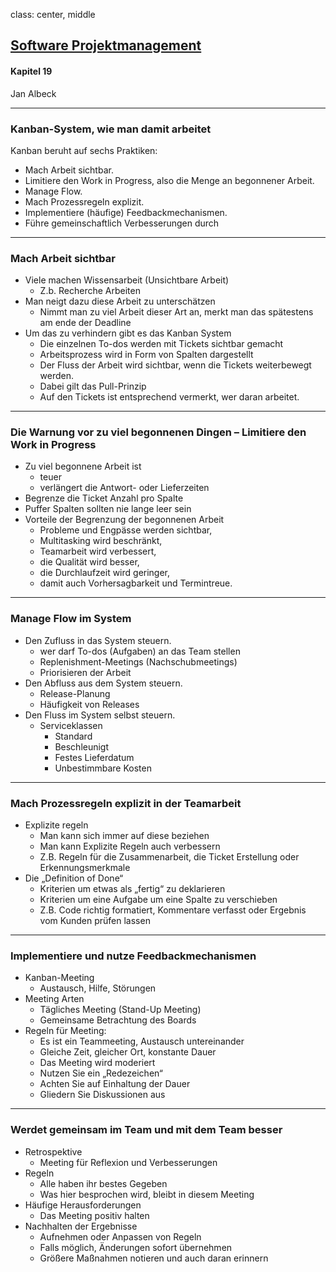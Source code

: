 class: center, middle

## [Software Projektmanagement](index.html)
#### Kapitel 19

Jan Albeck

---
### Kanban-System, wie man damit arbeitet

Kanban beruht auf sechs Praktiken:
* Mach Arbeit sichtbar.
* Limitiere den Work in Progress, also die Menge an begonnener Arbeit.
* Manage Flow.
* Mach Prozessregeln explizit.
* Implementiere (häufige) Feedbackmechanismen.
* Führe gemeinschaftlich Verbesserungen durch

---
### Mach Arbeit sichtbar
* Viele machen Wissensarbeit (Unsichtbare Arbeit)
  * Z.b. Recherche Arbeiten
* Man neigt dazu diese Arbeit zu unterschätzen
  * Nimmt man zu viel Arbeit dieser Art an, merkt man das spätestens am ende der Deadline
* Um das zu verhindern gibt es das Kanban System
  * Die einzelnen To-dos werden mit Tickets sichtbar gemacht
  * Arbeitsprozess wird in Form von Spalten dargestellt
  * Der Fluss der Arbeit wird sichtbar, wenn die Tickets weiterbewegt werden.
  * Dabei gilt das Pull-Prinzip
  * Auf den Tickets ist entsprechend vermerkt, wer daran arbeitet.

---
### Die Warnung vor zu viel begonnenen Dingen – Limitiere den Work in Progress

* Zu viel begonnene Arbeit ist 
  * teuer 
  * verlängert die Antwort- oder Lieferzeiten
* Begrenze die Ticket Anzahl pro Spalte
* Puffer Spalten sollten nie lange leer sein
* Vorteile der Begrenzung der begonnenen Arbeit
  * Probleme und Engpässe werden sichtbar,
  * Multitasking wird beschränkt,
  * Teamarbeit wird verbessert,
  * die Qualität wird besser,
  * die Durchlaufzeit wird geringer,
  * damit auch Vorhersagbarkeit und Termintreue.

---
### Manage Flow im System

* Den Zufluss in das System steuern.
  * wer darf To-dos (Aufgaben) an das Team stellen
  * Replenishment-Meetings (Nachschubmeetings)
  * Priorisieren der Arbeit
* Den Abfluss aus dem System steuern.
  * Release-Planung
  * Häufigkeit von Releases
* Den Fluss im System selbst steuern.
  * Serviceklassen
    * Standard
    * Beschleunigt
    * Festes Lieferdatum
    * Unbestimmbare Kosten

---
### Mach Prozessregeln explizit in der Teamarbeit

* Explizite regeln
  * Man kann sich immer auf diese beziehen
  * Man kann Explizite Regeln auch verbessern
  * Z.B. Regeln für die Zusammenarbeit, die Ticket Erstellung oder Erkennungsmerkmale
* Die „Definition of Done“
  * Kriterien um etwas als „fertig“ zu deklarieren
  * Kriterien um eine Aufgabe um eine Spalte zu verschieben
  * Z.B. Code richtig formatiert, Kommentare verfasst oder Ergebnis vom Kunden prüfen lassen

---
### Implementiere und nutze Feedbackmechanismen

* Kanban-Meeting
  * Austausch, Hilfe, Störungen
* Meeting Arten
  * Tägliches Meeting (Stand-Up Meeting)
  * Gemeinsame Betrachtung des Boards
* Regeln für Meeting:
  * Es ist ein Teammeeting, Austausch untereinander
  * Gleiche Zeit, gleicher Ort, konstante Dauer
  * Das Meeting wird moderiert
  * Nutzen Sie ein „Redezeichen“
  * Achten Sie auf Einhaltung der Dauer
  * Gliedern Sie Diskussionen aus

---
### Werdet gemeinsam im Team und mit dem Team besser

* Retrospektive
  * Meeting für Reflexion und Verbesserungen
* Regeln
  * Alle haben ihr bestes Gegeben
  * Was hier besprochen wird, bleibt in diesem Meeting
* Häufige Herausforderungen
  * Das Meeting positiv halten
* Nachhalten der Ergebnisse
  * Aufnehmen oder Anpassen von Regeln
  * Falls möglich, Änderungen sofort übernehmen
  * Größere Maßnahmen notieren und auch daran erinnern